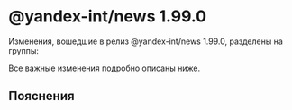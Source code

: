 # @yandex-int/news 1.99.0

<!-- ЧЕЛОВЕЧЕСКОЕ ВСТУПЛЕНИЕ -->

Изменения, вошедшие в релиз @yandex-int/news 1.99.0, разделены на группы:

Все важные изменения подробно описаны [ниже](#Пояснения).

## Пояснения

